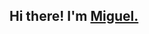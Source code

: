 
<h2 align="left">Hi there! I'm <a href="https://miguel-lorenzo.dev">Miguel.</a></h2>

<!-- Socials
![Linkedin](https://img.shields.io/static/v1?labelColor=0e76a8&label=Linkedin&message=@jml123&color=0e76a8&style=flat&logo=linkedin&?link=https://linkedin.com/in/jml123)
![CodePen](https://img.shields.io/static/v1?labelColor=black&label=CodePen&message=@jml123&color=black&style=flat&logo=codepen&?link=https://codesandbox.io/u/jml0123)
![Spotify](https://img.shields.io/static/v1?labelColor=black&label=Tunes&message=Miguel%20Lorenzo&color=1DB954&style=flat&logo=spotify&?link=https://open.spotify.com/user/jmlorenzo96)
End Socials -->

<!--
Here are some ideas to get you started:
- 🔭 I’m currently working on ...
- 🌱 I’m currently learning ...
- 👯 I’m looking to collaborate on ...
- 🤔 I’m looking for help with ...
- 💬 Ask me about ...
- 📫 How to reach me: ...
- 😄 Pronouns: ...
- ⚡ Fun fact: ...
-->
